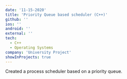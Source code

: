 ```yaml
---
date: '11-15-2020'
title: 'Priority Queue based scheduler (C++)'
github: ''
ios: ''
android: ''
external: ''
tech:
  - C++
  - Operating Systems
company: 'University Project'
showInProjects: true
---
```


Created a process scheduler based on a priority queue.
